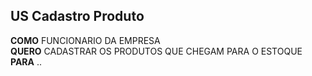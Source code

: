 ## US Cadastro Produto

**COMO** FUNCIONARIO DA EMPRESA  
**QUERO** CADASTRAR OS PRODUTOS QUE CHEGAM PARA O ESTOQUE
**PARA** ..
